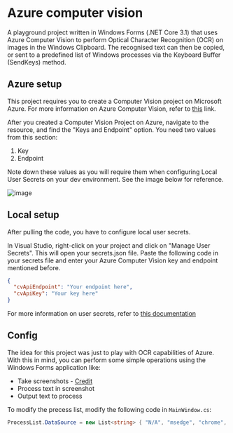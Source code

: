 # Azure computer vision

A playground project written in Windows Forms (.NET Core 3.1) that uses Azure Computer Vision to perform Optical Character Recognition (OCR) on images in the Windows Clipboard.
The recognised text can then be copied, or sent to a predefined list of Windows processes via the Keyboard Buffer (SendKeys) method.

## Azure setup

This project requires you to create a Computer Vision project on Microsoft Azure.
For more information on Azure Computer Vision, refer to [this](https://azure.microsoft.com/en-us/services/cognitive-services/computer-vision/) link.

After you created a Computer Vision Project on Azure, navigate to the resource, and find the "Keys and Endpoint" option. You need two values from this section:
1. Key
2. Endpoint

Note down these values as you will require them when configuring Local User Secrets on your dev environment. See the image below for reference.

![image](https://user-images.githubusercontent.com/27766536/141188807-b7a05f83-b876-41e0-bd95-bb983407f782.png)

## Local setup

After pulling the code, you have to configure local user secrets. 

In Visual Studio, right-click on your project and click on "Manage User Secrets". This will open your secrets.json file. Paste the following code in your secrets file and enter your Azure Computer Vision key and endpoint mentioned before.

```json
{
  "cvApiEndpoint": "Your endpoint here",
  "cvApiKey": "Your key here"
}
```

For more information on user secrets, refer to [this documentation](https://docs.microsoft.com/en-us/aspnet/core/security/app-secrets?view=aspnetcore-6.0&tabs=windows)

## Config

The idea for this project was just to play with OCR capabilities of Azure. With this in mind, you can perform some simple operations using the Windows Forms application like:
* Take screenshots - [Credit](https://www.codeproject.com/Tips/988951/Custom-Snipping-Tool-using-Csharp-WinForms)
* Process text in screenshot
* Output text to process

To modify the precess list, modify the following code in `MainWindow.cs`:

```cs
ProcessList.DataSource = new List<string> { "N/A", "msedge", "chrome", "notepad" };
```
